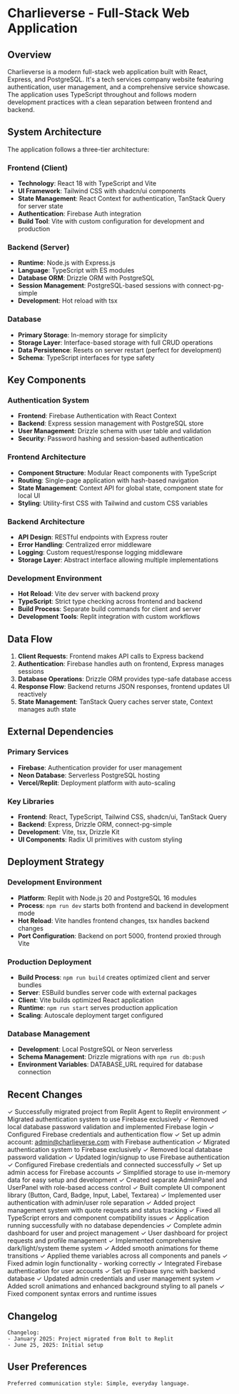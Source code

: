 # Charlieverse - Full-Stack Web Application

## Overview

Charlieverse is a modern full-stack web application built with React, Express, and PostgreSQL. It's a tech services company website featuring authentication, user management, and a comprehensive service showcase. The application uses TypeScript throughout and follows modern development practices with a clean separation between frontend and backend.

## System Architecture

The application follows a three-tier architecture:

### Frontend (Client)
- **Technology**: React 18 with TypeScript and Vite
- **UI Framework**: Tailwind CSS with shadcn/ui components
- **State Management**: React Context for authentication, TanStack Query for server state
- **Authentication**: Firebase Auth integration
- **Build Tool**: Vite with custom configuration for development and production

### Backend (Server)
- **Runtime**: Node.js with Express.js
- **Language**: TypeScript with ES modules
- **Database ORM**: Drizzle ORM with PostgreSQL
- **Session Management**: PostgreSQL-based sessions with connect-pg-simple
- **Development**: Hot reload with tsx

### Database
- **Primary Storage**: In-memory storage for simplicity
- **Storage Layer**: Interface-based storage with full CRUD operations
- **Data Persistence**: Resets on server restart (perfect for development)
- **Schema**: TypeScript interfaces for type safety

## Key Components

### Authentication System
- **Frontend**: Firebase Authentication with React Context
- **Backend**: Express session management with PostgreSQL store
- **User Management**: Drizzle schema with user table and validation
- **Security**: Password hashing and session-based authentication

### Frontend Architecture
- **Component Structure**: Modular React components with TypeScript
- **Routing**: Single-page application with hash-based navigation
- **State Management**: Context API for global state, component state for local UI
- **Styling**: Utility-first CSS with Tailwind and custom CSS variables

### Backend Architecture
- **API Design**: RESTful endpoints with Express router
- **Error Handling**: Centralized error middleware
- **Logging**: Custom request/response logging middleware
- **Storage Layer**: Abstract interface allowing multiple implementations

### Development Environment
- **Hot Reload**: Vite dev server with backend proxy
- **TypeScript**: Strict type checking across frontend and backend
- **Build Process**: Separate build commands for client and server
- **Development Tools**: Replit integration with custom workflows

## Data Flow

1. **Client Requests**: Frontend makes API calls to Express backend
2. **Authentication**: Firebase handles auth on frontend, Express manages sessions
3. **Database Operations**: Drizzle ORM provides type-safe database access
4. **Response Flow**: Backend returns JSON responses, frontend updates UI reactively
5. **State Management**: TanStack Query caches server state, Context manages auth state

## External Dependencies

### Primary Services
- **Firebase**: Authentication provider for user management
- **Neon Database**: Serverless PostgreSQL hosting
- **Vercel/Replit**: Deployment platform with auto-scaling

### Key Libraries
- **Frontend**: React, TypeScript, Tailwind CSS, shadcn/ui, TanStack Query
- **Backend**: Express, Drizzle ORM, connect-pg-simple
- **Development**: Vite, tsx, Drizzle Kit
- **UI Components**: Radix UI primitives with custom styling

## Deployment Strategy

### Development Environment
- **Platform**: Replit with Node.js 20 and PostgreSQL 16 modules
- **Process**: `npm run dev` starts both frontend and backend in development mode
- **Hot Reload**: Vite handles frontend changes, tsx handles backend changes
- **Port Configuration**: Backend on port 5000, frontend proxied through Vite

### Production Deployment
- **Build Process**: `npm run build` creates optimized client and server bundles
- **Server**: ESBuild bundles server code with external packages
- **Client**: Vite builds optimized React application
- **Runtime**: `npm run start` serves production application
- **Scaling**: Autoscale deployment target configured

### Database Management
- **Development**: Local PostgreSQL or Neon serverless
- **Schema Management**: Drizzle migrations with `npm run db:push`
- **Environment Variables**: DATABASE_URL required for database connection

## Recent Changes

✓ Successfully migrated project from Replit Agent to Replit environment
✓ Migrated authentication system to use Firebase exclusively
✓ Removed local database password validation and implemented Firebase login
✓ Configured Firebase credentials and authentication flow
✓ Set up admin account: admin@charlieverse.com with Firebase authentication
✓ Migrated authentication system to Firebase exclusively
✓ Removed local database password validation
✓ Updated login/signup to use Firebase authentication
✓ Configured Firebase credentials and connected successfully
✓ Set up admin access for Firebase accounts
✓ Simplified storage to use in-memory data for easy setup and development
✓ Created separate AdminPanel and UserPanel with role-based access control
✓ Built complete UI component library (Button, Card, Badge, Input, Label, Textarea)
✓ Implemented user authentication with admin/user role separation
✓ Added project management system with quote requests and status tracking
✓ Fixed all TypeScript errors and component compatibility issues
✓ Application running successfully with no database dependencies
✓ Complete admin dashboard for user and project management
✓ User dashboard for project requests and profile management
✓ Implemented comprehensive dark/light/system theme system
✓ Added smooth animations for theme transitions
✓ Applied theme variables across all components and panels
✓ Fixed admin login functionality - working correctly
✓ Integrated Firebase authentication for user accounts
✓ Set up Firebase sync with backend database
✓ Updated admin credentials and user management system
✓ Added scroll animations and enhanced background styling to all panels
✓ Fixed component syntax errors and runtime issues

## Changelog

```
Changelog:
- January 2025: Project migrated from Bolt to Replit
- June 25, 2025: Initial setup
```

## User Preferences

```
Preferred communication style: Simple, everyday language.
```